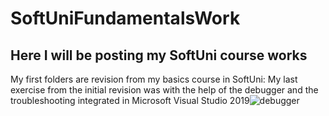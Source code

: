 # SoftUniFundamentalsWork
Here I will be posting my SoftUni course works
------------------------------------------------------
My first folders are revision from my basics course in SoftUni:
My last exercise from the initial revision was with the help of the debugger and the troubleshooting integrated in Microsoft Visual Studio 2019![debugger](https://user-images.githubusercontent.com/102831846/169687915-a26ca3b6-d74a-4864-9097-66e56e78a806.png)
